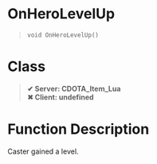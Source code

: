 # OnHeroLevelUp
> `void OnHeroLevelUp()`
# Class
> __✔ Server: CDOTA_Item_Lua__  
> __✖ Client: undefined__  
# Function Description
Caster gained a level.
